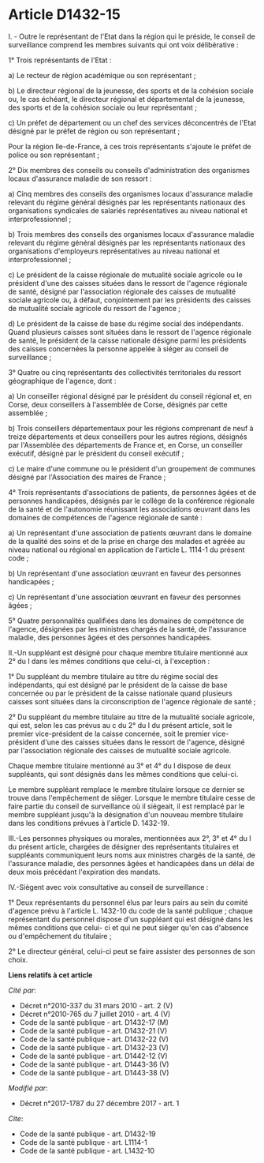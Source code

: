 # Article D1432-15

I. - Outre le représentant de l'Etat dans la région qui le préside, le conseil de surveillance comprend les membres suivants
qui ont voix délibérative :

1° Trois représentants de l'Etat :

a) Le recteur de région académique ou son représentant ;

b) Le directeur régional de la jeunesse, des sports et de la cohésion sociale ou, le cas échéant, le directeur régional et
départemental de la jeunesse, des sports et de la cohésion sociale ou leur représentant ;

c) Un préfet de département ou un chef des services déconcentrés de l'Etat désigné par le préfet de région ou son
représentant ;

Pour la région Ile-de-France, à ces trois représentants s'ajoute le préfet de police ou son représentant ;

2° Dix membres des conseils ou conseils d'administration des organismes locaux d'assurance maladie de son ressort :

a) Cinq membres des conseils des organismes locaux d'assurance maladie relevant du régime général désignés par les
représentants nationaux des organisations syndicales de salariés représentatives au niveau national et interprofessionnel ;

b) Trois membres des conseils des organismes locaux d'assurance maladie relevant du régime général désignés par les
représentants nationaux des organisations d'employeurs représentatives au niveau national et interprofessionnel ;

c) Le président de la caisse régionale de mutualité sociale agricole ou le président d'une des caisses situées dans le
ressort de l'agence régionale de santé, désigné par l'association régionale des caisses de mutualité sociale agricole ou, à
défaut, conjointement par les présidents des caisses de mutualité sociale agricole du ressort de l'agence ;

d) Le président de la caisse de base du régime social des indépendants. Quand plusieurs caisses sont situées dans le ressort
de l'agence régionale de santé, le président de la caisse nationale désigne parmi les présidents des caisses concernées la
personne appelée à siéger au conseil de surveillance ;

3° Quatre ou cinq représentants des collectivités territoriales du ressort géographique de l'agence, dont :

a) Un conseiller régional désigné par le président du conseil régional et, en Corse, deux conseillers à l'assemblée de Corse,
désignés par cette assemblée ;

b) Trois conseillers départementaux pour les régions comprenant de neuf à treize départements et deux conseillers pour les
autres régions, désignés par l'Assemblée des départements de France et, en Corse, un conseiller exécutif, désigné par le
président du conseil exécutif ;

c) Le maire d'une commune ou le président d'un groupement de communes désigné par l'Association des maires de France ;

4° Trois représentants d'associations de patients, de personnes âgées et de personnes handicapées, désignés par le collège de
la conférence régionale de la santé et de l'autonomie réunissant les associations œuvrant dans les domaines de compétences de
l'agence régionale de santé :

a) Un représentant d'une association de patients œuvrant dans le domaine de la qualité des soins et de la prise en charge des
malades et agréée au niveau national ou régional en application de l'article L. 1114-1 du présent code ;

b) Un représentant d'une association œuvrant en faveur des personnes handicapées ;

c) Un représentant d'une association œuvrant en faveur des personnes âgées ;

5° Quatre personnalités qualifiées dans les domaines de compétence de l'agence, désignées par les ministres chargés de la
santé, de l'assurance maladie, des personnes âgées et des personnes handicapées.

II.-Un suppléant est désigné pour chaque membre titulaire mentionné aux 2° du I dans les mêmes conditions que celui-ci, à
l'exception :

1° Du suppléant du membre titulaire au titre du régime social des indépendants, qui est désigné par le président de la caisse
de base concernée ou par le président de la caisse nationale quand plusieurs caisses sont situées dans la circonscription de
l'agence régionale de santé ;

2° Du suppléant du membre titulaire au titre de la mutualité sociale agricole, qui est, selon les cas prévus au c du 2° du I
du présent article, soit le premier vice-président de la caisse concernée, soit le premier vice-président d'une des caisses
situées dans le ressort de l'agence, désigné par l'association régionale des caisses de mutualité sociale agricole.

Chaque membre titulaire mentionné au 3° et 4° du I dispose de deux suppléants, qui sont désignés dans les mêmes conditions
que celui-ci.

Le membre suppléant remplace le membre titulaire lorsque ce dernier se trouve dans l'empêchement de siéger. Lorsque le membre
titulaire cesse de faire partie du conseil de surveillance où il siégeait, il est remplacé par le membre suppléant jusqu'à la
désignation d'un nouveau membre titulaire dans les conditions prévues à l'article D. 1432-19.

III.-Les personnes physiques ou morales, mentionnées aux 2°, 3° et 4° du I du présent article, chargées de désigner des
représentants titulaires et suppléants communiquent leurs noms aux ministres chargés de la santé, de l'assurance maladie, des
personnes âgées et handicapées dans un délai de deux mois précédant l'expiration des mandats.

IV.-Siègent avec voix consultative au conseil de surveillance :

1° Deux représentants du personnel élus par leurs pairs au sein du comité d'agence prévu à l'article L. 1432-10 du code de la
santé publique ; chaque représentant du personnel dispose d'un suppléant qui est désigné dans les mêmes conditions que celui-
ci et qui ne peut siéger qu'en cas d'absence ou d'empêchement du titulaire ;

2° Le directeur général, celui-ci peut se faire assister des personnes de son choix.

**Liens relatifs à cet article**

_Cité par_:

  - Décret n°2010-337 du 31 mars 2010 - art. 2 (V)
  - Décret n°2010-765 du 7 juillet 2010 - art. 4 (V)
  - Code de la santé publique - art. D1432-17 (M)
  - Code de la santé publique - art. D1432-21 (V)
  - Code de la santé publique - art. D1432-22 (V)
  - Code de la santé publique - art. D1432-23 (V)
  - Code de la santé publique - art. D1442-12 (V)
  - Code de la santé publique - art. D1443-36 (V)
  - Code de la santé publique - art. D1443-38 (V)

_Modifié par_:

  - Décret n°2017-1787 du 27 décembre 2017 - art. 1

_Cite_:

  - Code de la santé publique - art. D1432-19
  - Code de la santé publique - art. L1114-1
  - Code de la santé publique - art. L1432-10
